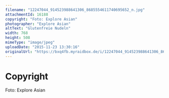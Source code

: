 ```yaml
---
filename: "12247044_914523988641306_8685554611740695652_n.jpg"
attachmentId: 16188
copyright: "Foto: Explore Asian"
photographer: "Explore Asian"
altText: "Glutenfreie Nudeln"
width: 768
height: 508
mimeType: "image/jpeg"
uploadDate: "2015-11-23 13:30:16"
originalUrl: "https://bxq4fb.myraidbox.de/i/12247044_914523988641306_8685554611740695652_n.jpg"
---
```


# Copyright

Foto: Explore Asian

